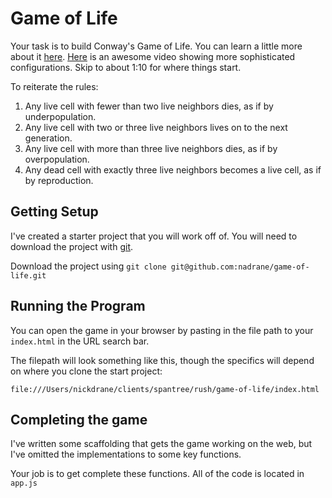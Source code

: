 # Game of Life

Your task is to build Conway's Game of Life. You can learn a little more about it [here](https://www.youtube.com/watch?v=0XI6s-TGzSs). [Here](https://www.youtube.com/watch?v=C2vgICfQawE) is an awesome video showing more sophisticated configurations. Skip to about 1:10 for where things start.

To reiterate the rules:

1. Any live cell with fewer than two live neighbors dies, as if by underpopulation.
2. Any live cell with two or three live neighbors lives on to the next generation.
3. Any live cell with more than three live neighbors dies, as if by overpopulation.
4. Any dead cell with exactly three live neighbors becomes a live cell, as if by reproduction.

## Getting Setup

I've created a starter project that you will work off of. You will need to download the project with [git](https://git-scm.com/downloads).

Download the project using `git clone git@github.com:nadrane/game-of-life.git`

## Running the Program

You can open the game in your browser by pasting in the file path to your `index.html` in the URL search bar.

The filepath will look something like this, though the specifics will depend on where you clone the start project:

`file:///Users/nickdrane/clients/spantree/rush/game-of-life/index.html`

## Completing the game

I've written some scaffolding that gets the game working on the web, but I've omitted the implementations to some key functions.

Your job is to get complete these functions. All of the code is located in `app.js`
